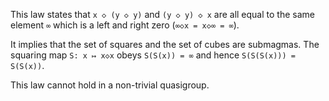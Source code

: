 This law states that `x ◇ (y ◇ y)` and `(y ◇ y) ◇ x` are all equal to the same element `∞` which is a left and right zero (`∞◇x = x◇∞ = ∞`).

It implies that the set of squares and the set of cubes are submagmas.  The squaring map `S: x ↦ x◇x` obeys `S(S(x)) = ∞` and hence `S(S(S(x))) = S(S(x))`.

This law cannot hold in a non-trivial quasigroup.
